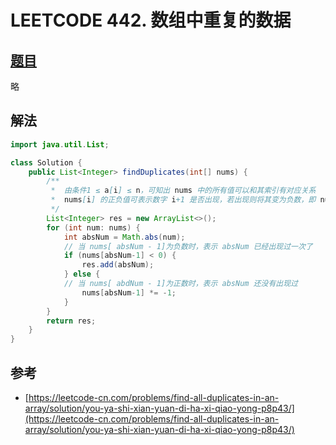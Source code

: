 # LEETCODE 442. 数组中重复的数据

## [题目](https://leetcode-cn.com/problems/find-all-duplicates-in-an-array/)

略

## 解法

```java
import java.util.List;

class Solution {
    public List<Integer> findDuplicates(int[] nums) {
        /**
         *  由条件1 ≤ a[i] ≤ n，可知出 nums 中的所有值可以和其索引有对应关系
         *  nums[i] 的正负值可表示数字 i+1 是否出现，若出现则将其变为负数，即 nums[i] = -nums[i]。默认为正整数，即未出现。
         */
        List<Integer> res = new ArrayList<>();
        for (int num: nums) {
            int absNum = Math.abs(num);
            // 当 nums[ absNum - 1]为负数时，表示 absNum 已经出现过一次了
            if (nums[absNum-1] < 0) {
                res.add(absNum);
            } else {
            // 当 nums[ abdNum - 1]为正数时，表示 absNum 还没有出现过
                nums[absNum-1] *= -1;
            }
        }
        return res;
    }
}
```

## 参考

* [https://leetcode-cn.com/problems/find-all-duplicates-in-an-array/solution/you-ya-shi-xian-yuan-di-ha-xi-qiao-yong-p8p43/](https://leetcode-cn.com/problems/find-all-duplicates-in-an-array/solution/you-ya-shi-xian-yuan-di-ha-xi-qiao-yong-p8p43/)



